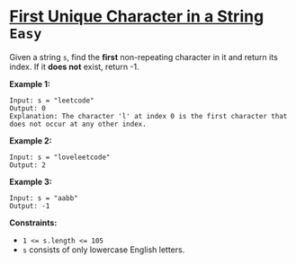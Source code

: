 # [First Unique Character in a String](https://leetcode.com/problems/first-unique-character-in-a-string) `Easy`

Given a string `s`, find the **first** non-repeating character in it and return its index. If it **does not** exist, return -1.

**Example 1:**

```
Input: s = "leetcode"
Output: 0
Explanation: The character 'l' at index 0 is the first character that does not occur at any other index.
```

**Example 2:**

```
Input: s = "loveleetcode"
Output: 2
```

**Example 3:**

```
Input: s = "aabb"
Output: -1
```

**Constraints:**

- `1 <= s.length <= 105`
- `s` consists of only lowercase English letters.
